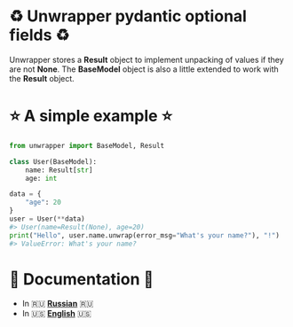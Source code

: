 # :recycle: Unwrapper pydantic optional fields :recycle:


Unwrapper stores a **Result** object to implement unpacking of values if they are not **None**. The **BaseModel** object is also a little extended to work with the **Result** object.


# :star: A simple example :star:
```python
from unwrapper import BaseModel, Result

class User(BaseModel):
    name: Result[str]
    age: int

data = {
    "age": 20
}
user = User(**data)
#> User(name=Result(None), age=20)
print("Hello", user.name.unwrap(error_msg="What's your name?"), "!")
#> ValueError: What's your name?
```

# :book: Documentation :book:
* In :ru: [**Russian**](https://github.com/luwqz1/unwrap_basemodel_fields/blob/main/docs/RU.md) :ru:
* In :us: [**English**](https://github.com/luwqz1/unwrap_basemodel_fields/blob/main/docs/EN.md) :us:
